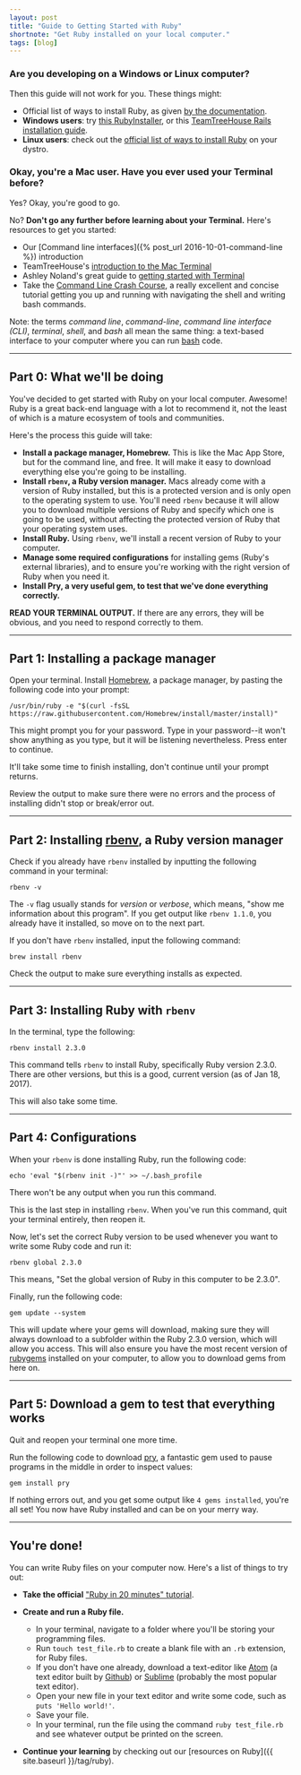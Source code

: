 ```yaml
---
layout: post
title: "Guide to Getting Started with Ruby"
shortnote: "Get Ruby installed on your local computer."
tags: [blog]
---
```


### Are you developing on a Windows or Linux computer?

Then this guide will not work for you. These things might:

* Official list of ways to install Ruby, as given [by the documentation](https://www.ruby-lang.org/en/documentation/installation/).
* **Windows users**: try [this RubyInstaller](http://rubyinstaller.org/), or this [TeamTreeHouse Rails installation guide](https://teamtreehouse.com/library/build-a-simple-ruby-on-rails-application/getting-started-with-rails/installing-rails-windows).
* **Linux users**: check out the [official list of ways to install Ruby](https://www.ruby-lang.org/en/documentation/installation/) on your dystro.

### Okay, you're a Mac user. Have you ever used your Terminal before?

Yes? Okay, you're good to go.

No? **Don't go any further before learning about your Terminal.** Here's resources to get you started:

* Our [Command line interfaces]({% post_url 2016-10-01-command-line %}) introduction
* TeamTreeHouse's [introduction to the Mac Terminal](http://blog.teamtreehouse.com/introduction-to-the-mac-os-x-command-line)
* Ashley Noland's great guide to [getting started with Terminal](https://ashleynolan.co.uk/blog/getting-started-with-terminal)
* Take the [Command Line Crash Course](https://learnpythonthehardway.org/book/appendixa.html), a really excellent and concise tutorial getting you up and running with navigating the shell and writing bash commands.

Note: the terms *command line*, *command-line*, *command line interface (CLI)*, *terminal*, *shell*, and *bash* all mean the same thing: a text-based interface to your computer where you can run [bash](http://cs.lmu.edu/~ray/notes/bash/) code.

<hr>

## Part 0: What we'll be doing

You've decided to get started with Ruby on your local computer. Awesome! Ruby is a great back-end language with a lot to recommend it, not the least of which is a mature ecosystem of tools and communities.

Here's the process this guide will take:

* **Install a package manager, Homebrew.** This is like the Mac App Store, but for the command line, and free. It will make it easy to download everything else you're going to be installing.
* **Install `rbenv`, a Ruby version manager.** Macs already come with a version of Ruby installed, but this is a protected version and is only open to the operating system to use. You'll need `rbenv` because it will allow you to download multiple versions of Ruby and specify which one is going to be used, without affecting the protected version of Ruby that your operating system uses.
* **Install Ruby.** Using `rbenv`, we'll install a recent version of Ruby to your computer.
* **Manage some required configurations** for installing gems (Ruby's external libraries), and to ensure you're working with the right version of Ruby when you need it.
* **Install Pry, a very useful gem, to test that we've done everything correctly.**

**READ YOUR TERMINAL OUTPUT.** If there are any errors, they will be obvious, and you need to respond correctly to them.

<hr>

## Part 1: Installing a package manager

Open your terminal. Install [Homebrew](http://brew.sh/), a package manager, by pasting the following code into your prompt:

```
/usr/bin/ruby -e "$(curl -fsSL https://raw.githubusercontent.com/Homebrew/install/master/install)"
```

This might prompt you for your password. Type in your password--it won't show anything as you type, but it will be listening nevertheless. Press enter to continue.

It'll take some time to finish installing, don't continue until your prompt returns.

Review the output to make sure there were no errors and the process of installing didn't stop or break/error out.

<hr>

## Part 2: Installing [rbenv](https://github.com/rbenv/rbenv), a Ruby version manager
Check if you already have `rbenv` installed by inputting the following command in your terminal:

```
rbenv -v
```

The `-v` flag usually stands for *version* or *verbose*, which means, "show me information about this program". If you get output like `rbenv 1.1.0`, you already have it installed, so move on to the next part.

If you don't have `rbenv` installed, input the following command:

```
brew install rbenv
```

Check the output to make sure everything installs as expected.

<hr>

## Part 3: Installing Ruby with `rbenv`
In the terminal, type the following:

```
rbenv install 2.3.0
```

This command tells `rbenv` to install Ruby, specifically Ruby version 2.3.0. There are other versions, but this is a good, current version (as of Jan 18, 2017).

This will also take some time.

<hr>

## Part 4: Configurations

When your `rbenv` is done installing Ruby, run the following code:

```
echo 'eval "$(rbenv init -)"' >> ~/.bash_profile
```

There won't be any output when you run this command.

This is the last step in installing `rbenv`. When you've run this command, quit your terminal entirely, then reopen it.

Now, let's set the correct Ruby version to be used whenever you want to write some Ruby code and run it:

```
rbenv global 2.3.0
```

This means, "Set the global version of Ruby in this computer to be 2.3.0".

Finally, run the following code:

```
gem update --system
```

This will update where your gems will download, making sure they will always download to a subfolder within the Ruby 2.3.0 version, which will allow you access. This will also ensure you have the most recent version of [rubygems](https://rubygems.org/) installed on your computer, to allow you to download gems from here on.

<hr>

## Part 5: Download a gem to test that everything works

Quit and reopen your terminal one more time.

Run the following code to download [pry](https://github.com/pry/pry), a fantastic gem used to pause programs in the middle in order to inspect values:

```
gem install pry
```

If nothing errors out, and you get some output like `4 gems installed`, you're all set! You now have Ruby installed and can be on your merry way.

<hr>

## You're done!

You can write Ruby files on your computer now. Here's a list of things to try out:

* **Take the official** ["Ruby in 20 minutes" tutorial](https://www.ruby-lang.org/en/documentation/quickstart/).

* **Create and run a Ruby file.**

  * In your terminal, navigate to a folder where you'll be storing your programming files.
  * Run `touch test_file.rb` to create a blank file with an `.rb` extension, for Ruby files.
  * If you don't have one already, download a text-editor like [Atom](https://atom.io/) (a text editor built by [Github](https://github.com)) or [Sublime](https://www.sublimetext.com/) (probably the most popular text editor).
  * Open your new file in your text editor and write some code, such as `puts 'Hello world!'`.
  * Save your file.
  * In your terminal, run the file using the command `ruby test_file.rb` and see whatever output be printed on the screen.

* **Continue your learning** by checking out our [resources on Ruby]({{ site.baseurl }}/tag/ruby).
